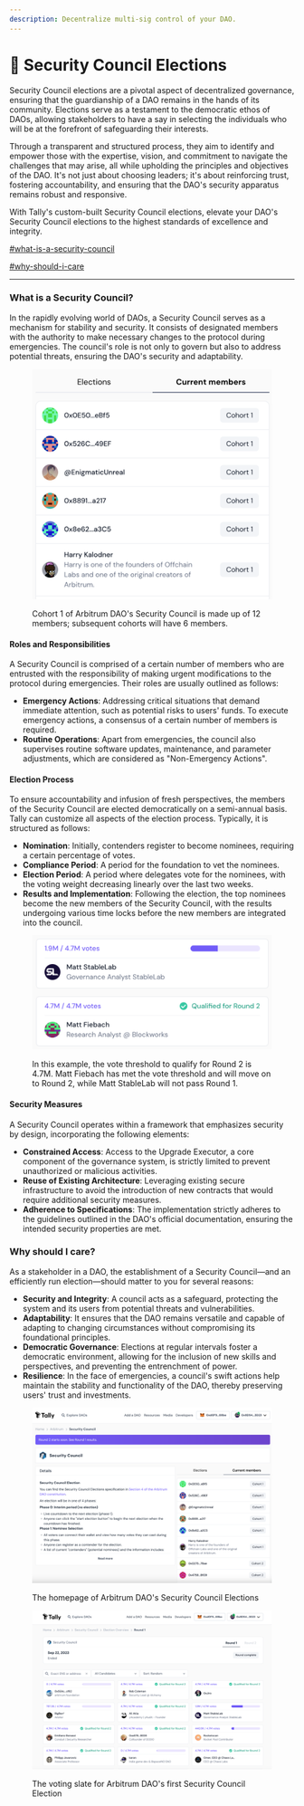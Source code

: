 ```yaml
---
description: Decentralize multi-sig control of your DAO.
---
```


# 🔐 Security Council Elections

Security Council elections are a pivotal aspect of decentralized governance, ensuring that the guardianship of a DAO remains in the hands of its community. Elections serve as a testament to the democratic ethos of DAOs, allowing stakeholders to have a say in selecting the individuals who will be at the forefront of safeguarding their interests.&#x20;

Through a transparent and structured process, they aim to identify and empower those with the expertise, vision, and commitment to navigate the challenges that may arise, all while upholding the principles and objectives of the DAO. It's not just about choosing leaders; it's about reinforcing trust, fostering accountability, and ensuring that the DAO's security apparatus remains robust and responsive.

With Tally's custom-built Security Council elections, elevate your DAO's Security Council elections to the highest standards of excellence and integrity.

[#what-is-a-security-council](./#what-is-a-security-council "mention")

[#why-should-i-care](./#why-should-i-care "mention")

***

### What is a Security Council?

In the rapidly evolving world of DAOs, a Security Council serves as a mechanism for stability and security. It consists of designated members with the authority to make necessary changes to the protocol during emergencies. The council's role is not only to govern but also to address potential threats, ensuring the DAO's security and adaptability.

<figure><img src="../../.gitbook/assets/image (124).png" alt=""><figcaption><p>Cohort 1 of Arbitrum DAO's Security Council is made up of 12 members; subsequent cohorts will have 6 members.</p></figcaption></figure>

#### Roles and Responsibilities

A Security Council is comprised of a certain number of members who are entrusted with the responsibility of making urgent modifications to the protocol during emergencies. Their roles are usually outlined as follows:

* **Emergency Actions**: Addressing critical situations that demand immediate attention, such as potential risks to users' funds. To execute emergency actions, a consensus of a certain number of members is required.
* **Routine Operations**: Apart from emergencies, the council also supervises routine software updates, maintenance, and parameter adjustments, which are considered as "Non-Emergency Actions".

#### Election Process

To ensure accountability and infusion of fresh perspectives, the members of the Security Council are elected democratically on a semi-annual basis. Tally can customize all aspects of the election process. Typically, it is structured as follows:

* **Nomination**: Initially, contenders register to become nominees, requiring a certain percentage of votes.
* **Compliance Period**: A period for the foundation to vet the nominees.
* **Election Period**: A period where delegates vote for the nominees, with the voting weight decreasing linearly over the last two weeks.
* **Results and Implementation**: Following the election, the top nominees become the new members of the Security Council, with the results undergoing various time locks before the new members are integrated into the council.

<figure><img src="../../.gitbook/assets/image (125).png" alt=""><figcaption><p>In this example, the vote threshold to qualify for Round 2 is 4.7M. Matt Fiebach has met the vote threshold and will move on to Round 2, while Matt StableLab will not pass Round 1.</p></figcaption></figure>

#### Security Measures

A Security Council operates within a framework that emphasizes security by design, incorporating the following elements:

* **Constrained Access**: Access to the Upgrade Executor, a core component of the governance system, is strictly limited to prevent unauthorized or malicious activities.
* **Reuse of Existing Architecture**: Leveraging existing secure infrastructure to avoid the introduction of new contracts that would require additional security measures.
* **Adherence to Specifications**: The implementation strictly adheres to the guidelines outlined in the DAO's official documentation, ensuring the intended security properties are met.

### Why should I care?

As a stakeholder in a DAO, the establishment of a Security Council—and an efficiently run election—should matter to you for several reasons:

* **Security and Integrity**: A council acts as a safeguard, protecting the system and its users from potential threats and vulnerabilities.
* **Adaptability**: It ensures that the DAO remains versatile and capable of adapting to changing circumstances without compromising its foundational principles.
* **Democratic Governance**: Elections at regular intervals foster a democratic environment, allowing for the inclusion of new skills and perspectives, and preventing the entrenchment of power.
* **Resilience**: In the face of emergencies, a council's swift actions help maintain the stability and functionality of the DAO, thereby preserving users' trust and investments.

<figure><img src="../../.gitbook/assets/image (126).png" alt=""><figcaption><p>The homepage of Arbitrum DAO's Security Council Elections</p></figcaption></figure>

<figure><img src="../../.gitbook/assets/image (127).png" alt=""><figcaption><p>The voting slate for Arbitrum DAO's first Security Council Election</p></figcaption></figure>
